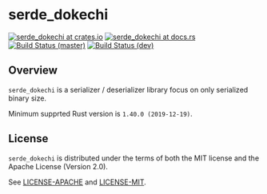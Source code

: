 serde_dokechi
=======

[![serde_dokechi at crates.io](https://img.shields.io/crates/v/serde_dokechi.svg)](https://crates.io/crates/serde_dokechi)
[![serde_dokechi at docs.rs](https://docs.rs/serde_dokechi/badge.svg)](https://docs.rs/serde_dokechi)
[![Build Status (master)](https://travis-ci.org/IgaguriMK/serde_dokechi.svg?branch=master)](https://travis-ci.org/IgaguriMK/serde_dokechi)
[![Build Status (dev)](https://travis-ci.org/IgaguriMK/serde_dokechi.svg?branch=dev)](https://travis-ci.org/IgaguriMK/serde_dokechi)

## Overview

`serde_dokechi` is a serializer / deserializer library focus on only serialized binary size.

Minimum supprted Rust version is `1.40.0 (2019-12-19)`.

## License

`serde_dokechi` is distributed under the terms of both the MIT license and the Apache License (Version 2.0).

See [LICENSE-APACHE](LICENSE-APACHE) and [LICENSE-MIT](LICENSE-MIT).
